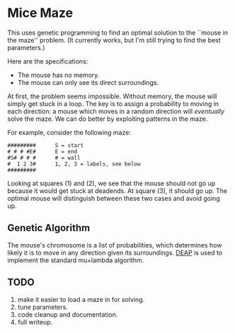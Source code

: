 # Mice Maze

This uses genetic programming to find an optimal solution to the ``mouse in the maze'' problem. (It currently works, but I'm still trying to find the best parameters.)

Here are the specifications:

* The mouse has no memory.
* The mouse can only see its direct surroundings.

At first, the problem seems impossible. Without memory, the mouse will simply get stuck in a loop. The key is to assign a probability to moving in each direction: a mouse which moves in a random direction will _eventually_ solve the maze. We can do better by exploiting patterns in the maze.

For example, consider the following maze:

    #########      S = start
    # # # #E#      E = end
    #S# # # #      # = wall
    #  1 2 3#      1, 2, 3 = labels, see below
    #########

Looking at squares (1) and (2), we see that the mouse should not go up because it would get stuck at deadends. At square (3), it should go up. The optimal mouse will distinguish between these two cases and avoid going up.

## Genetic Algorithm

The mouse's chromosome is a list of probabilities, which determines how likely it is to move in any direction given its surroundings. [DEAP](https://github.com/DEAP/deap) is used to implement the standard mu+lambda algorithm. 

## TODO

1. make it easier to load a maze in for solving.
2. tune parameters.
3. code cleanup and documentation.
4. full writeup.
